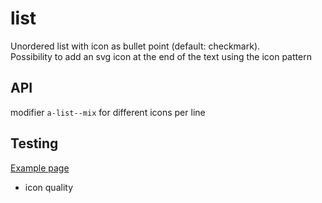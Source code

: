 # list

Unordered list with icon as bullet point (default: checkmark).  
Possibility to add an svg icon at the end of the text using the icon pattern

## API

modifier `a-list--mix` for different icons per line

## Testing

[Example page](http://localhost:8081/example-patterns)

- icon quality
